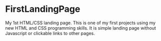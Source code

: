 # FirstLandingPage
My 1st HTML/CSS landing page.
This is one of my first projects using my new HTML and CSS programming skills.
It is simple landing page without Javascript or clickable links to other pages.
